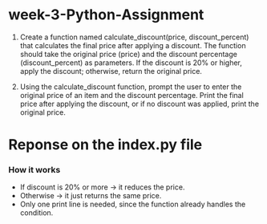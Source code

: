 # week-3-Python-Assignment

1. Create a function named calculate_discount(price, discount_percent) that calculates the final price after applying a discount. The function should take the original price (price) and the discount percentage (discount_percent) as parameters. If the discount is 20% or higher, apply the discount; otherwise, return the original price.

2. Using the calculate_discount function, prompt the user to enter the original price of an item and the discount percentage. Print the final price after applying the discount, or if no discount was applied, print the original price.

# Reponse on the index.py file

### How it works

- If discount is 20% or more → it reduces the price.  
- Otherwise → it just returns the same price.  
- Only one print line is needed, since the function already handles the condition.  
